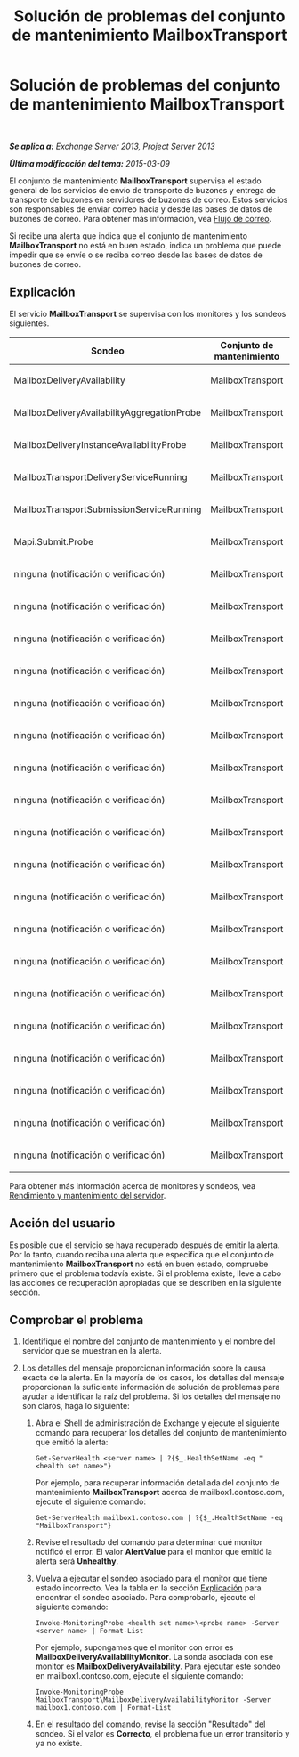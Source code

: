 ﻿---
title: Solución de problemas del conjunto de mantenimiento MailboxTransport
TOCTitle: Solución de problemas del conjunto de mantenimiento MailboxTransport
ms:assetid: 02bfa4cf-6929-437e-bae5-079ea1b92373
ms:mtpsurl: https://technet.microsoft.com/es-es/library/ms.exch.scom.mailboxtransport(v=EXCHG.150)
ms:contentKeyID: 54652477
ms.date: 10/08/2015
mtps_version: v=EXCHG.150
ms.translationtype: HT
---

# Solución de problemas del conjunto de mantenimiento MailboxTransport

 

_**Se aplica a:**  Exchange Server 2013, Project Server 2013_

_**Última modificación del tema:**  2015-03-09_

El conjunto de mantenimiento **MailboxTransport** supervisa el estado general de los servicios de envío de transporte de buzones y entrega de transporte de buzones en servidores de buzones de correo. Estos servicios son responsables de enviar correo hacia y desde las bases de datos de buzones de correo. Para obtener más información, vea [Flujo de correo](https://technet.microsoft.com/es-es/library/aa996349\(v=exchg.150\)).

Si recibe una alerta que indica que el conjunto de mantenimiento **MailboxTransport** no está en buen estado, indica un problema que puede impedir que se envíe o se reciba correo desde las bases de datos de buzones de correo.

## Explicación

El servicio **MailboxTransport** se supervisa con los monitores y los sondeos siguientes.


<table>
<colgroup>
<col style="width: 33%" />
<col style="width: 33%" />
<col style="width: 33%" />
</colgroup>
<thead>
<tr class="header">
<th>Sondeo</th>
<th>Conjunto de mantenimiento</th>
<th>Monitores asociados</th>
</tr>
</thead>
<tbody>
<tr class="odd">
<td><p>MailboxDeliveryAvailability</p></td>
<td><p>MailboxTransport</p></td>
<td><p>MailboxDeliveryAvailabilityMonitor</p></td>
</tr>
<tr class="even">
<td><p>MailboxDeliveryAvailabilityAggregationProbe</p></td>
<td><p>MailboxTransport</p></td>
<td><p>MailboxDeliveryAvailabilityAggregationMonitor</p></td>
</tr>
<tr class="odd">
<td><p>MailboxDeliveryInstanceAvailabilityProbe</p></td>
<td><p>MailboxTransport</p></td>
<td><p>MailboxDeliveryInstanceAvailabilityMonitor</p></td>
</tr>
<tr class="even">
<td><p>MailboxTransportDeliveryServiceRunning</p></td>
<td><p>MailboxTransport</p></td>
<td><p>MailboxTransportDeliveryServiceRunningMonitor</p></td>
</tr>
<tr class="odd">
<td><p>MailboxTransportSubmissionServiceRunning</p></td>
<td><p>MailboxTransport</p></td>
<td><p>MailboxTransportSubmissionServiceRunningMonitor</p></td>
</tr>
<tr class="even">
<td><p>Mapi.Submit.Probe</p></td>
<td><p>MailboxTransport</p></td>
<td><p>Mapi.Submit.Monitor</p></td>
</tr>
<tr class="odd">
<td><p>ninguna (notificación o verificación)</p></td>
<td><p>MailboxTransport</p></td>
<td><p>CrashEvent.msexchangedelivery</p></td>
</tr>
<tr class="even">
<td><p>ninguna (notificación o verificación)</p></td>
<td><p>MailboxTransport</p></td>
<td><p>CrashEvent.msexchangesubmission</p></td>
</tr>
<tr class="odd">
<td><p>ninguna (notificación o verificación)</p></td>
<td><p>MailboxTransport</p></td>
<td><p>DeliveryBackpressureSustainedTimeMonitor</p></td>
</tr>
<tr class="even">
<td><p>ninguna (notificación o verificación)</p></td>
<td><p>MailboxTransport</p></td>
<td><p>DeliveryInterceptorStoreDriverAgentPctPermFailedMonitor</p></td>
</tr>
<tr class="odd">
<td><p>ninguna (notificación o verificación)</p></td>
<td><p>MailboxTransport</p></td>
<td><p>MailboxTransportUserQuarantineMonitor</p></td>
</tr>
<tr class="even">
<td><p>ninguna (notificación o verificación)</p></td>
<td><p>MailboxTransport</p></td>
<td><p>MBTSubmissionInterceptorSubmissionAgentMonitor</p></td>
</tr>
<tr class="odd">
<td><p>ninguna (notificación o verificación)</p></td>
<td><p>MailboxTransport</p></td>
<td><p>MSExchangeAsstAvgEventProcessingTimeSubmissionMonitor50</p></td>
</tr>
<tr class="even">
<td><p>ninguna (notificación o verificación)</p></td>
<td><p>MailboxTransport</p></td>
<td><p>MSExchangeAsstAvgEventProcessingTimeSubmissionMonitor70</p></td>
</tr>
<tr class="odd">
<td><p>ninguna (notificación o verificación)</p></td>
<td><p>MailboxTransport</p></td>
<td><p>PrivateWorkingSetError.msexchangedelivery</p></td>
</tr>
<tr class="even">
<td><p>ninguna (notificación o verificación)</p></td>
<td><p>MailboxTransport</p></td>
<td><p>PrivateWorkingSetError.msexchangesubmission</p></td>
</tr>
<tr class="odd">
<td><p>ninguna (notificación o verificación)</p></td>
<td><p>MailboxTransport</p></td>
<td><p>PrivateWorkingSetWarning.msexchangedelivery</p></td>
</tr>
<tr class="even">
<td><p>ninguna (notificación o verificación)</p></td>
<td><p>MailboxTransport</p></td>
<td><p>PrivateWorkingSetWarning.msexchangesubmission</p></td>
</tr>
<tr class="odd">
<td><p>ninguna (notificación o verificación)</p></td>
<td><p>MailboxTransport</p></td>
<td><p>ProcessProcessorTimeError.msexchangedelivery</p></td>
</tr>
<tr class="even">
<td><p>ninguna (notificación o verificación)</p></td>
<td><p>MailboxTransport</p></td>
<td><p>ProcessProcessorTimeError.msexchangesubmission</p></td>
</tr>
<tr class="odd">
<td><p>ninguna (notificación o verificación)</p></td>
<td><p>MailboxTransport</p></td>
<td><p>ProcessProcessorTimeWarning.msexchangedelivery</p></td>
</tr>
<tr class="even">
<td><p>ninguna (notificación o verificación)</p></td>
<td><p>MailboxTransport</p></td>
<td><p>ProcessProcessorTimeWarning.msexchangesubmission</p></td>
</tr>
<tr class="odd">
<td><p>ninguna (notificación o verificación)</p></td>
<td><p>MailboxTransport</p></td>
<td><p>SubmissionBackpressureSustainedTimeMonitor</p></td>
</tr>
<tr class="even">
<td><p>ninguna (notificación o verificación)</p></td>
<td><p>MailboxTransport</p></td>
<td><p>SubmissionInterceptorSubmissionAgentPctPermFailedMonitor</p></td>
</tr>
<tr class="odd">
<td><p>ninguna (notificación o verificación)</p></td>
<td><p>MailboxTransport</p></td>
<td><p>TransportDeliveryFailuresDeliveryStoreDriver560Monitor</p></td>
</tr>
</tbody>
</table>


Para obtener más información acerca de monitores y sondeos, vea [Rendimiento y mantenimiento del servidor](https://technet.microsoft.com/es-es/library/jj150551\(v=exchg.150\)).

## Acción del usuario

Es posible que el servicio se haya recuperado después de emitir la alerta. Por lo tanto, cuando reciba una alerta que especifica que el conjunto de mantenimiento **MailboxTransport** no está en buen estado, compruebe primero que el problema todavía existe. Si el problema existe, lleve a cabo las acciones de recuperación apropiadas que se describen en la siguiente sección.

## Comprobar el problema

1.  Identifique el nombre del conjunto de mantenimiento y el nombre del servidor que se muestran en la alerta.

2.  Los detalles del mensaje proporcionan información sobre la causa exacta de la alerta. En la mayoría de los casos, los detalles del mensaje proporcionan la suficiente información de solución de problemas para ayudar a identificar la raíz del problema. Si los detalles del mensaje no son claros, haga lo siguiente:
    
    1.  Abra el Shell de administración de Exchange y ejecute el siguiente comando para recuperar los detalles del conjunto de mantenimiento que emitió la alerta:
        
            Get-ServerHealth <server name> | ?{$_.HealthSetName -eq "<health set name>"}
        
        Por ejemplo, para recuperar información detallada del conjunto de mantenimiento **MailboxTransport** acerca de mailbox1.contoso.com, ejecute el siguiente comando:
        
            Get-ServerHealth mailbox1.contoso.com | ?{$_.HealthSetName -eq "MailboxTransport"}
    
    2.  Revise el resultado del comando para determinar qué monitor notificó el error. El valor **AlertValue** para el monitor que emitió la alerta será **Unhealthy**.
    
    3.  Vuelva a ejecutar el sondeo asociado para el monitor que tiene estado incorrecto. Vea la tabla en la sección [Explicación](troubleshooting-activesync-health-set.md) para encontrar el sondeo asociado. Para comprobarlo, ejecute el siguiente comando:
        
            Invoke-MonitoringProbe <health set name>\<probe name> -Server <server name> | Format-List
        
        Por ejemplo, supongamos que el monitor con error es **MailboxDeliveryAvailabilityMonitor**. La sonda asociada con ese monitor es **MailboxDeliveryAvailability**. Para ejecutar este sondeo en mailbox1.contoso.com, ejecute el siguiente comando:
        
            Invoke-MonitoringProbe MailboxTransport\MailboxDeliveryAvailabilityMonitor -Server mailbox1.contoso.com | Format-List
    
    4.  En el resultado del comando, revise la sección "Resultado" del sondeo. Si el valor es **Correcto**, el problema fue un error transitorio y ya no existe.

